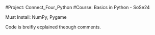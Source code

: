 #Project: Connect_Four_Python
#Course: Basics in Python - SoSe24

Must Install: NumPy, Pygame

Code is breifly ecplained theough comments.
